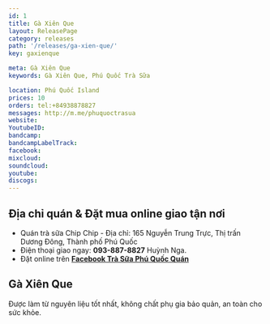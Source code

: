 ```yaml
---
id: 1
title: Gà Xiên Que
layout: ReleasePage
category: releases
path: '/releases/ga-xien-que/'
key: gaxienque

meta: Gà Xiên Que
keywords: Gà Xiên Que, Phú Quốc Trà Sữa

location: Phú Quốc Island
prices: 10
orders: tel:+84938878827
messages: http://m.me/phuquoctrasua
website: 
YoutubeID: 
bandcamp: 
bandcampLabelTrack: 
facebook: 
mixcloud: 
soundcloud: 
youtube: 
discogs: 
---
```


## Địa chỉ quán & Đặt mua online giao tận nơi

- Quán trà sữa Chip Chip - Địa chỉ: 165 Nguyễn Trung Trực, Thị trấn Dương Đông, Thành phố Phú Quốc
- Điện thoại giao ngay: **093-887-8827** Huỳnh Nga.
- Đặt online trên [**Facebook Trà Sữa Phú Quốc Quán**](https://www.facebook.com/phuquoctrasua)

## Gà Xiên Que
Được làm từ nguyên liệu tốt nhất, không chất phụ gia bảo quản, an toàn cho sức khỏe.